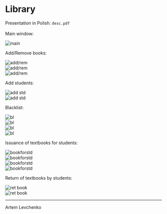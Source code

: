 # Library
Presentation in Polish: `desc.pdf`<br>
<br>
Main window:<br>

![main](https://github.com/LevaFTP/Library/blob/main/img/1.png)<br>

Add/Remove books:<br>

![add/rem](https://github.com/LevaFTP/Library/blob/main/img/2.png)<br>
![add/rem](https://github.com/LevaFTP/Library/blob/main/img/3.png)<br>
![add/rem](https://github.com/LevaFTP/Library/blob/main/img/4.png)<br>

Add students:<br>

![add std](https://github.com/LevaFTP/Library/blob/main/img/5.png)<br>
![add std](https://github.com/LevaFTP/Library/blob/main/img/6.png)<br>

Blacklist:<br>

![bl](https://github.com/LevaFTP/Library/blob/main/img/7.png)<br>
![bl](https://github.com/LevaFTP/Library/blob/main/img/8.png)<br>
![bl](https://github.com/LevaFTP/Library/blob/main/img/9.png)<br>
![bl](https://github.com/LevaFTP/Library/blob/main/img/10.png)<br>

Issuance of textbooks for students:<br>

![bookforstd](https://github.com/LevaFTP/Library/blob/main/img/11.png)<br>
![bookforstd](https://github.com/LevaFTP/Library/blob/main/img/12.png)<br>
![bookforstd](https://github.com/LevaFTP/Library/blob/main/img/13.png)<br>
![bookforstd](https://github.com/LevaFTP/Library/blob/main/img/14.png)<br>

Return of textbooks by students:<br>

![ret book](https://github.com/LevaFTP/Library/blob/main/img/15.png)<br>
![ret book](https://github.com/LevaFTP/Library/blob/main/img/16.png)<br>

---
Artem Levchenko